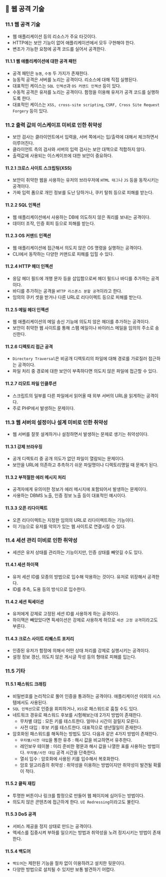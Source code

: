 ## 🔪 웹 공격 기술
### 11.1 웹 공격 기술
- 웹 애플리케이션 등의 리소스가 주요 타깃이다.
- HTTP에는 보안 기능이 없어 애플리케이션에서 모두 구현해야 한다.
- 변조가 가능한 요청에 공격 코드를 실어서 공격한다.

#### 11.1.1 웹 애플리케이션에 대한 공격 패턴
- 공격 패턴은 `능동`, `수동` 두 가지가 존재한다.
- 능동적 공격은 서버를 노리는 공격이다. 리소스에 대해 직접 실행된다.
- 대표적인 케이스는 `SQL 인젝션`과 `OS 커맨드 인젝션` 등이 있다.
- 수동적 공격은 유저를 노리는 공격이다. 함정을 이용해 유저가 공격 코드를 실행하도록 한다. 
- 대표적인 케이스는 `XSS, cross-site scripting`, `CSRF, Cross Site Request Forgery` 등이 있다.

### 11.2 출력 값의 이스케이프 미비로 인한 취약성
- 보안 검사는 클라이언트에서 입력을, 서버 쪽에서는 입/출력에 대해서 체크하면서 이루어진다.
- 클라이언트 측의 검사와 서버의 입력 검사는 보안 대책으로 적합하지 않다.
- 출력값에 사용되는 이스케이프에 대한 보안이 중요하다.

#### 11.2.1 크로스 사이트 스크립팅(XSS)
- 보안이 취약한 웹을 사용하는 유저의 브라우저에 `HTML 태그`나 `JS` 등을 동작시키는 공격이다.
- 가짜 입력 폼으로 개인 정보를 도난 당하거나, 쿠키 탈취 등으로 피해를 받는다.

#### 11.2.2 SQL 인젝션
- 웹 애플리케이션에서 사용하는 DB에 의도하지 않은 쿼리를 보내는 공격이다.
- 데이터 조작, 인증 회피 등으로 피해를 받는다.

#### 11.2.3 OS 커맨드 인젝션
- 웹 애플리케이션에 접근해서 의도치 않은 OS 명령을 실행하는 공격이다.
- CLI에서 동작하는 다양한 커맨드로 피해를 입힐 수 있다.

#### 11.2.4 HTTP 헤더 인젝션
- 응답 헤더 필드에 개행 문자 등을 삽입함으로써 헤더 필드나 바디를 추가하는 공격이다.
- 바디를 추가하는 공격을 `HTTP 리스폰스 분할 공격`이라고 한다.
- 임의의 쿠키 셋을 받거나 다른 URL로 리다이렉트 등으로 피해를 받는다.

#### 11.2.5 메일 헤더 인젝션
- 웹 애플리케이션의 메일 송신 기능에 의도치 않은 헤더를 추가하는 공격이다.
- 보안이 취약한 웹 사이트를 통해 스팸 메일이나 바이러스 메일을 임의의 주소로 송신한다.

#### 11.2.6 디렉토리 접근 공격
- `Directory Traversal`은 비공개 디렉토리의 파일에 대해 경로를 가로질러 접근하는 공격이다.
- 파일 처리 중 경로에 대한 보안이 부족하다면 의도치 않은 파일에 접근할 수 있다.

#### 11.2.7 리모트 파일 인클루션
- 스크립트의 일부를 다른 파일에서 읽어올 때 외부 서버의 URL을 읽게하는 공격이다.
- 주로 PHP에서 발생하는 문제이다.

### 11.3 웹 서버의 설정이나 설계 미비로 인한 취약성
- 웹 서버를 잘못 설계하거나 설정하면서 발생하는 문제로 생기는 취약성이다.

#### 11.3.1 강제 브라우징
- 공개 디렉토리 중 공개 의도가 없던 파일이 열람되는 문제이다.
- 보안을 URL에 의존하고 추측하기 쉬운 파일명이나 디렉토리명일 때 문제가 된다.

#### 11.3.2 부적절한 에러 메시지 처리
- 공격자에게 유의미한 정보가 에러 메시지에 포함되어서 발생하는 문제이다.
- 사용하는 DBMS 노출, 인증 정보 노출 등이 대표적인 예시이다.

#### 11.3.3 오픈 리다이렉트
- 오픈 리다이렉트는 지정한 임의의 URL로 리다이렉트하는 기능이다.
- 이 기능으로 유저를 악의가 있는 웹 사이트로 연결시킬 수 있다.

### 11.4 세션 관리 미비로 인한 취약성
- 세션은 유저 상태를 관리하는 기능이지만, 인증 상태를 빼앗길 수도 있다.

#### 11.4.1 세션 하이잭
- 유저 세션 ID를 모종의 방법으로 입수해 악용하는 것이다. 유저로 위장해서 공격한다.
- ID를 추측, 도용 등의 방식으로 입수한다.

#### 11.4.2 세션 픽세이션
- 유저에게 강제로 고정된 세션 ID를 사용하게 하는 공격이다. 
- 하이잭은 빼았았다면 픽세이션은 강제로 사용하게 하므로 `세션 고정 공격`이라고도 부른다.

#### 11.4.3 크로스 사이트 리퀘스트 포저리
- 인증된 유저가 함정에 의해서 어떤 상태 처리를 강제로 실행시키는 공격이다.
- 설정 정보 갱신, 의도치 않은 게시글 작성 등의 형태로 피해를 입는다.

### 11.5 기타

#### 11.5.1 패스워드 크래킹
- 비밀번호를 논리적으로 풀어 인증을 통과하는 공격이다. 애플리케이션 이외의 시스템에서도 사용된다.
- `SQL 인젝션`으로 인증을 회피하거나, `XSS`로 패스워드로 훔칠 수도 있다.
- 네트워크 경유로 패스워드 후보를 시험해보는데 2가지 방법이 존재한다.
  - 무차별 대입 : 모든 키를 테스트한다. 얼마나 시간이 걸릴지 모른다.
  - 사전 대입 : 후보 키를 테스트한다. 대표적으로 생년월일이 존재한다.
- 암호화된 패스워드를 해독하는 방법도 있다. 다음과 같은 4가지 방법이 존재한다.
  - `무차별/사전 대입`을 통한 유추 : 해시 값을 비교하면서 유추한다.
  - 레인보우 테이블 : 미리 준비한 평문과 해시 값을 나열한 표를 사용하는 방법이다. `무차별/사전 대입` 공격 시간을 단축한다.
  - 열쇠 입수 : 암호화에 사용된 키를 입수해서 복호화한다.
  - 암호 알고리즘의 취약성 : 취약성을 이용하는 방법이지만 취약성이 발견될 확률이 적다.

#### 11.5.2 클릭 재킹
- 투명한 버튼이나 링크를 함정으로 만들어 웹 페이지에 심어두는 방법이다.
- 의도치 않은 콘텐츠에 접근하게 한다. `UI Redressing`이라고도 불린다.

#### 11.5.3 DoS 공격
- 서비스 제공을 정지 상태로 만드는 공격이다.
- 엑세스를 집중시켜 부하를 일으키는 방법과 취약성을 노려 정지시키는 방법이 존재한다.

#### 11.5.4 백도어
- `백도어`는 제한된 기능을 절차 없이 이용하려고 설치한 뒷문이다.
- 다양한 방법으로 설치될 수 있지만 보통 발견하기 어렵다.

